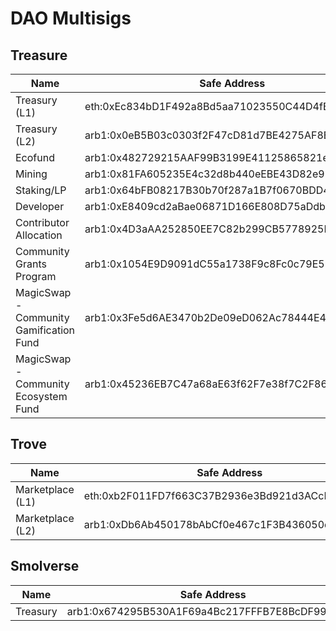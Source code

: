 # DAO Multisigs

## Treasure

| Name                                    | Safe Address                                    |
| --------------------------------------- | ----------------------------------------------- |
| Treasury (L1)                           | eth:0xEc834bD1F492a8Bd5aa71023550C44D4fB14632A  |
| Treasury (L2)                           | arb1:0x0eB5B03c0303f2F47cD81d7BE4275AF8Ed347576 |
| Ecofund                                 | arb1:0x482729215AAF99B3199E41125865821ed5A4978a |
| Mining                                  | arb1:0x81FA605235E4c32d8b440eEBE43D82e9E083166b |
| Staking/LP                              | arb1:0x64bFB08217B30b70f287a1B7f0670BDD49F8A13f |
| Developer                               | arb1:0xE8409cd2aBae06871D166E808D75aDdb0537033A |
| Contributor Allocation                  | arb1:0x4D3aAA252850EE7C82b299CB5778925BBE92f1fC |
| Community Grants Program                | arb1:0x1054E9D9091dC55a1738F9c8Fc0c79E59E222804 |
| MagicSwap - Community Gamification Fund | arb1:0x3Fe5d6AE3470b2De09eD062Ac78444E44Aa0cACe |
| MagicSwap - Community Ecosystem Fund    | arb1:0x45236EB7C47a68aE63f62F7e38f7C2F864f2Ad14 |

## Trove

| Name             | Safe Address                                    |
| ---------------- | ----------------------------------------------- |
| Marketplace (L1) | eth:0xb2F011FD7f663C37B2936e3Bd921d3ACcB90B416  |
| Marketplace (L2) | arb1:0xDb6Ab450178bAbCf0e467c1F3B436050d907E233 |

## Smolverse

| Name     | Safe Address                                    |
| -------- | ----------------------------------------------- |
| Treasury | arb1:0x674295B530A1F69a4Bc217FFFB7E8BcDF9971678 |
